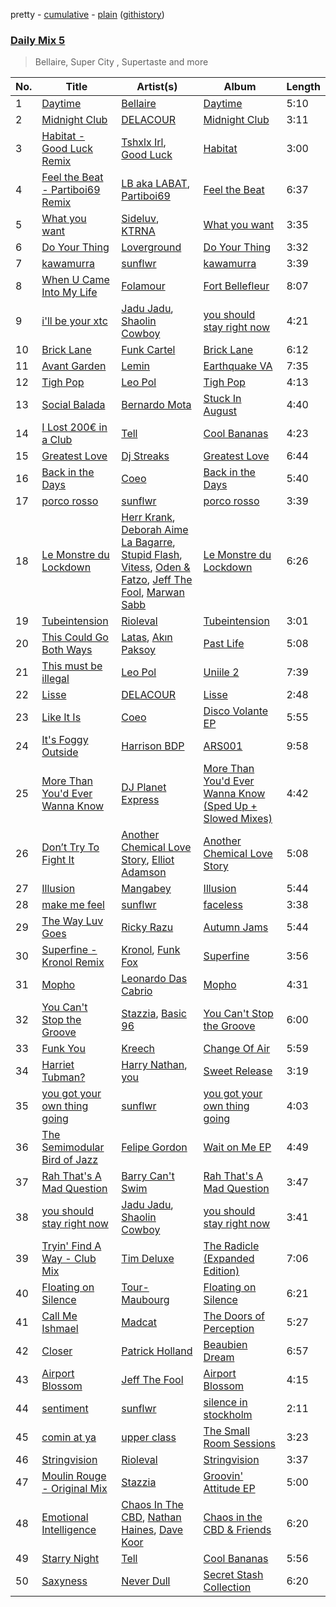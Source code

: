 pretty - [cumulative](/playlists/cumulative/Daily%20Mix%205.md) - [plain](/playlists/plain/37i9dQZF1E36TO0q54WsJv) ([githistory](https://github.githistory.xyz/vitokorn/spotify-playlist-archive/blob/master/playlists/plain/37i9dQZF1E36TO0q54WsJv))
### [Daily Mix 5](https://open.spotify.com/playlist/37i9dQZF1E36TO0q54WsJv)

> Bellaire, Super City , Supertaste and more

| No. | Title | Artist(s) | Album | Length |
|---|---|---|---|---|
| 1 | [Daytime](https://open.spotify.com/track/3EkOG9ruPGZ8Ix1x9OZnWI) | [Bellaire](https://open.spotify.com/artist/6yeeXqk3RxV7l5DxmlXMnw) | [Daytime](https://open.spotify.com/album/366kjKONP3WqlrwDPHRUZj) | 5:10 |
| 2 | [Midnight Club](https://open.spotify.com/track/6cg9Tnerna1V1ZCwPqaJWf) | [DELACOUR](https://open.spotify.com/artist/3bFd5sav9N5kGzBklcXt6l) | [Midnight Club](https://open.spotify.com/album/2JiaWi43V6ulh4CBddBetE) | 3:11 |
| 3 | [Habitat - Good Luck Remix](https://open.spotify.com/track/0IkP9yFbpTPYTDeTxhDjnc) | [Tshxlx Irl](https://open.spotify.com/artist/2ewnWVVtXH64jethVSscTG), [Good Luck](https://open.spotify.com/artist/4qjYf4FY77csjIalUFicQS) | [Habitat](https://open.spotify.com/album/3WTPzYlBRlr2wBsDbO9P2J) | 3:00 |
| 4 | [Feel the Beat - Partiboi69 Remix](https://open.spotify.com/track/2wNEBBr52TumYRmtYH1ocC) | [LB aka LABAT](https://open.spotify.com/artist/02fHczhlgEBCCjzjsNvJAh), [Partiboi69](https://open.spotify.com/artist/0CutULGVZ24wOr1HHYoEOL) | [Feel the Beat](https://open.spotify.com/album/4izfgFschtwTedFJH5b4rO) | 6:37 |
| 5 | [What you want](https://open.spotify.com/track/6V6Caj3jjsVatEQwZmjJLV) | [Sideluv](https://open.spotify.com/artist/3Qav2btak3NJY2w6NbVC1Y), [KTRNA](https://open.spotify.com/artist/5pKcy7BcqjgJ632BpR6wMa) | [What you want](https://open.spotify.com/album/5MoR3t3G679ujFswuoYHLd) | 3:35 |
| 6 | [Do Your Thing](https://open.spotify.com/track/30X8IKWPfADK3jt47GMyzj) | [Loverground](https://open.spotify.com/artist/3SvoerawAn5RAZ2N9osc3z) | [Do Your Thing](https://open.spotify.com/album/3WdohOvZuBMVfKTL30Msvi) | 3:32 |
| 7 | [kawamurra](https://open.spotify.com/track/3v7n5DAfjk8QptjWobnt8O) | [sunflwr](https://open.spotify.com/artist/1vXY7FiXJPu6j456ZcrtIF) | [kawamurra](https://open.spotify.com/album/7Iybusl2TxnH26o3x3lOtX) | 3:39 |
| 8 | [When U Came Into My Life](https://open.spotify.com/track/3ZJuEVtiX9GCoJrhCD0WlQ) | [Folamour](https://open.spotify.com/artist/6pJY5At9SiMpAOBrw9YosS) | [Fort Bellefleur](https://open.spotify.com/album/2b1eij1R1tHppx4M5ZZTrF) | 8:07 |
| 9 | [i'll be your xtc](https://open.spotify.com/track/3LAvzQTWEEILoz5ghyoZLP) | [Jadu Jadu](https://open.spotify.com/artist/2Oe3qtPntosByl21BCcUSc), [Shaolin Cowboy](https://open.spotify.com/artist/3SLV96o2Xa4oOZpSl5FwgD) | [you should stay right now](https://open.spotify.com/album/1WWKLea8iFDataD92oFoJw) | 4:21 |
| 10 | [Brick Lane](https://open.spotify.com/track/6YSKCz3wvwfRkccFH3AyxG) | [Funk Cartel](https://open.spotify.com/artist/5CTZ9x42i9fZmlzm3AEyX0) | [Brick Lane](https://open.spotify.com/album/5rjGJT7RQ1DC1wK2CFjkSk) | 6:12 |
| 11 | [Avant Garden](https://open.spotify.com/track/5W1hRL3YFwkg3oEwUd74N6) | [Lemin](https://open.spotify.com/artist/1jqxFSBqI1Deg7asPeIXGV) | [Earthquake VA](https://open.spotify.com/album/0LHANRlUF13gayk6daNFWr) | 7:35 |
| 12 | [Tigh Pop](https://open.spotify.com/track/54oQyfr7as59L7u4yvHS3H) | [Leo Pol](https://open.spotify.com/artist/2PBE0KQEqT34oYjjFyI9Mz) | [Tigh Pop](https://open.spotify.com/album/3yQOXiQZJVFSyovlXUhulQ) | 4:13 |
| 13 | [Social Balada](https://open.spotify.com/track/7kqU7n3fTkGKrKAVNLjKSL) | [Bernardo Mota](https://open.spotify.com/artist/2mZVPsZy2qPDbHmMCrIpSD) | [Stuck In August](https://open.spotify.com/album/42icHwuB1DTgv7NtGMfWje) | 4:40 |
| 14 | [I Lost 200€ in a Club](https://open.spotify.com/track/1OxNBuk83EeS1Nj0k8mfPZ) | [Tell](https://open.spotify.com/artist/2GTGi2RC8sajDRwBXKpWYg) | [Cool Bananas](https://open.spotify.com/album/1UhLgi4cZtcV5V1HcUmaro) | 4:23 |
| 15 | [Greatest Love](https://open.spotify.com/track/3E0Kgz8U9vEY7kZG8rbKS1) | [Dj Streaks](https://open.spotify.com/artist/67YkGjtw8rmC6Ck0GmoxFA) | [Greatest Love](https://open.spotify.com/album/1afYraZZkxPQTTkvVVHc4r) | 6:44 |
| 16 | [Back in the Days](https://open.spotify.com/track/7dfnhWFCXP3tOuZdQ4HGjl) | [Coeo](https://open.spotify.com/artist/3OoNpyvA82LedOZWG3WE8Z) | [Back in the Days](https://open.spotify.com/album/2pkAHzyNNZND9XeVSSPvFd) | 5:40 |
| 17 | [porco rosso](https://open.spotify.com/track/5165zeO9t08BHlSJH7h0iN) | [sunflwr](https://open.spotify.com/artist/1vXY7FiXJPu6j456ZcrtIF) | [porco rosso](https://open.spotify.com/album/2DkNjsTfC3rPkgmN77x1fS) | 3:39 |
| 18 | [Le Monstre du Lockdown](https://open.spotify.com/track/6jT6jtD4wcOMiJBRWanKTc) | [Herr Krank](https://open.spotify.com/artist/6867qRW4fPy1KtxyeBIKkl), [Deborah Aime La Bagarre](https://open.spotify.com/artist/6jZ18ATjOFUAgDXX3H9x5w), [Stupid Flash](https://open.spotify.com/artist/6znD6BiFScMZLxzA9OfsUa), [Vitess](https://open.spotify.com/artist/5DIVjY3STr8n4tEoN0dmui), [Oden & Fatzo](https://open.spotify.com/artist/2YEnrpAWWaNRFumgde1lLH), [Jeff The Fool](https://open.spotify.com/artist/6ecEpamJKkgb4604pUpCTp), [Marwan Sabb](https://open.spotify.com/artist/4D3hA2Lltb14sEfNkSQOEw) | [Le Monstre du Lockdown](https://open.spotify.com/album/1iMhRPxThkJJhqCVoAOaD0) | 6:26 |
| 19 | [Tubeintension](https://open.spotify.com/track/1rDftNCuPjDkyTfWKUv03M) | [Rioleval](https://open.spotify.com/artist/45I1HAnq6EeSBi48cAqpw0) | [Tubeintension](https://open.spotify.com/album/6bipDuR6ej1luxyA5Pl3zO) | 3:01 |
| 20 | [This Could Go Both Ways](https://open.spotify.com/track/6Sq98njCmisE86Ou9AetgD) | [Latas](https://open.spotify.com/artist/7qBJkCFXBU9wEAFxFUrvDb), [Akın Paksoy](https://open.spotify.com/artist/3CeeyVbfjyxwIWmH5us6vZ) | [Past Life](https://open.spotify.com/album/3ChUtFrg7ZdQ1YjhnrOs6M) | 5:08 |
| 21 | [This must be illegal](https://open.spotify.com/track/53VT3g4fsGYCh4vjcU6Xx3) | [Leo Pol](https://open.spotify.com/artist/2PBE0KQEqT34oYjjFyI9Mz) | [Uniile 2](https://open.spotify.com/album/00GmVNR8FZEak28wOrOHWY) | 7:39 |
| 22 | [Lisse](https://open.spotify.com/track/1avKkhZvBHE8FsGAdrSRsp) | [DELACOUR](https://open.spotify.com/artist/3bFd5sav9N5kGzBklcXt6l) | [Lisse](https://open.spotify.com/album/6eu3IMvCMAb5GVqno4lR1p) | 2:48 |
| 23 | [Like It Is](https://open.spotify.com/track/2hFjxLPeeBZrvLb302MKLj) | [Coeo](https://open.spotify.com/artist/3OoNpyvA82LedOZWG3WE8Z) | [Disco Volante EP](https://open.spotify.com/album/3F98dsHSClqD3929v1B6S2) | 5:55 |
| 24 | [It's Foggy Outside](https://open.spotify.com/track/5dqEqouqA43TjFl9X5Y5hr) | [Harrison BDP](https://open.spotify.com/artist/4i3y3MC57rWYNAdYlE6HM3) | [ARS001](https://open.spotify.com/album/60wjGbK5wOFN9QG1yj2vhH) | 9:58 |
| 25 | [More Than You'd Ever Wanna Know](https://open.spotify.com/track/59dRhZRn2B4RBgQ7vz1gzj) | [DJ Planet Express](https://open.spotify.com/artist/0nx9ai3o3Ba6bE3WHkEoQg) | [More Than You'd Ever Wanna Know (Sped Up + Slowed Mixes)](https://open.spotify.com/album/2UpnOmjJLAhrCxCHJODSSL) | 4:42 |
| 26 | [Don’t Try To Fight It](https://open.spotify.com/track/5BbUwUIfURKjAOBB9QDTMO) | [Another Chemical Love Story](https://open.spotify.com/artist/7Kgt7Exe4T5w9HEoy3Zeqv), [Elliot Adamson](https://open.spotify.com/artist/5JCyLOcEZsUiTLCUqqcIFz) | [Another Chemical Love Story](https://open.spotify.com/album/1lBxw3WDeUdQyo2YiB4SVr) | 5:08 |
| 27 | [Illusion](https://open.spotify.com/track/2hDnhOt4pn1uEP1N4YQUT6) | [Mangabey](https://open.spotify.com/artist/0IySrk0S2gbAoxaYyPHEZD) | [Illusion](https://open.spotify.com/album/2Li9ODcatpUeJ9S3DZHWD9) | 5:44 |
| 28 | [make me feel](https://open.spotify.com/track/35qFt03FAG1ZDEYUSTkkuA) | [sunflwr](https://open.spotify.com/artist/1vXY7FiXJPu6j456ZcrtIF) | [faceless](https://open.spotify.com/album/7kZzRKpPGVdjFs3nHoY0KH) | 3:38 |
| 29 | [The Way Luv Goes](https://open.spotify.com/track/4vispYfQ0LvlkAQuWoxEaN) | [Ricky Razu](https://open.spotify.com/artist/72dCrABG4WTtpewWk7sc8v) | [Autumn Jams](https://open.spotify.com/album/1eS6jot1kDBEb5XDaroNrY) | 5:44 |
| 30 | [Superfine - Kronol Remix](https://open.spotify.com/track/0NNLfnp4NXCmIWY0yQaPax) | [Kronol](https://open.spotify.com/artist/13Bm2FdMEKw4x8BJXCL1MI), [Funk Fox](https://open.spotify.com/artist/3Ajn1b34ZTGezni7WCwjd4) | [Superfine](https://open.spotify.com/album/4hlTgAM3BGnvNxaXPcgFC5) | 3:56 |
| 31 | [Mopho](https://open.spotify.com/track/1Pkf28AqObJ0tvlAh9mwXF) | [Leonardo Das Cabrio](https://open.spotify.com/artist/3nMN6fAKa2mtruEGyLB8AI) | [Mopho](https://open.spotify.com/album/1Ga42hp9Fv4p8ZzqebKqmG) | 4:31 |
| 32 | [You Can't Stop the Groove](https://open.spotify.com/track/1E3rZVBn2zjg2OFRWldlk1) | [Stazzia](https://open.spotify.com/artist/17TOgS3UEH2wza058lRCQy), [Basic 96](https://open.spotify.com/artist/7uHkn9Uh7PEBPJqBm1tZrq) | [You Can't Stop the Groove](https://open.spotify.com/album/2r6jNGmHgSoWOrdXo8lLqt) | 6:00 |
| 33 | [Funk You](https://open.spotify.com/track/1wCkje6yead8QoDkwX4ktU) | [Kreech](https://open.spotify.com/artist/5ZcXIQ6novByvRJGlTebf3) | [Change Of Air](https://open.spotify.com/album/5pDEinlrYp1N3mlic4kdXA) | 5:59 |
| 34 | [Harriet Tubman?](https://open.spotify.com/track/5N6BhjTwtWa4keibdHs45q) | [Harry Nathan](https://open.spotify.com/artist/2Sr0UVpJdu6joEkH10koQ9), [you](https://open.spotify.com/artist/6nN9lW8mZaMGCTv9FW91uu) | [Sweet Release](https://open.spotify.com/album/6CfavdYa8zjgVuOF4f1Nvm) | 3:19 |
| 35 | [you got your own thing going](https://open.spotify.com/track/4kshRZkTxk5dy5pWLeVEpl) | [sunflwr](https://open.spotify.com/artist/1vXY7FiXJPu6j456ZcrtIF) | [you got your own thing going](https://open.spotify.com/album/2S1goMpp338UCTaQuVVu09) | 4:03 |
| 36 | [The Semimodular Bird of Jazz](https://open.spotify.com/track/30w0Ow2tuaZL26ep5pEn2M) | [Felipe Gordon](https://open.spotify.com/artist/7rQKvsWUOJgXmInx2JuaXj) | [Wait on Me EP](https://open.spotify.com/album/00t0zeNG6lLjFxtrwQSfzc) | 4:49 |
| 37 | [Rah That's A Mad Question](https://open.spotify.com/track/7oklbyYBpXg9Uvl4tMW2iU) | [Barry Can't Swim](https://open.spotify.com/artist/0vTVU0KH0CVzijsoKGsTPl) | [Rah That's A Mad Question](https://open.spotify.com/album/1tCAbCRfFmq6SJjklzryDI) | 3:47 |
| 38 | [you should stay right now](https://open.spotify.com/track/49pjwBq1vv2Xu8fAJTAMxC) | [Jadu Jadu](https://open.spotify.com/artist/2Oe3qtPntosByl21BCcUSc), [Shaolin Cowboy](https://open.spotify.com/artist/3SLV96o2Xa4oOZpSl5FwgD) | [you should stay right now](https://open.spotify.com/album/1WWKLea8iFDataD92oFoJw) | 3:41 |
| 39 | [Tryin' Find A Way - Club Mix](https://open.spotify.com/track/5dUMhESneKFO2owCLbVKJ8) | [Tim Deluxe](https://open.spotify.com/artist/7mEVrXcsq3PjsKT3BXnhp0) | [The Radicle (Expanded Edition)](https://open.spotify.com/album/0eersZ0Zl9dLM7vOIP76Ur) | 7:06 |
| 40 | [Floating on Silence](https://open.spotify.com/track/0x29CeLQLR31LY4OtWkcPp) | [Tour-Maubourg](https://open.spotify.com/artist/7sbDfGq4RVRz6cEt5PH4Su) | [Floating on Silence](https://open.spotify.com/album/03lYMSk6qK5nxH3IVI1WIO) | 6:21 |
| 41 | [Call Me Ishmael](https://open.spotify.com/track/2g5bJ0yu0d5GmH7VDHgdT6) | [Madcat](https://open.spotify.com/artist/6etdAWVQlwIiVg13V6wPeq) | [The Doors of Perception](https://open.spotify.com/album/0HbKCzvQw2hqXDDNXKNJfL) | 5:27 |
| 42 | [Closer](https://open.spotify.com/track/7mJvI2K63TtchC9Eyiia9W) | [Patrick Holland](https://open.spotify.com/artist/0dns940bo2pILe1Flk0WH3) | [Beaubien Dream](https://open.spotify.com/album/1LEWPND2aRAZNw0U8qyqGJ) | 6:57 |
| 43 | [Airport Blossom](https://open.spotify.com/track/76UVXv4Q3dxoboqNy07ot0) | [Jeff The Fool](https://open.spotify.com/artist/6ecEpamJKkgb4604pUpCTp) | [Airport Blossom](https://open.spotify.com/album/3xq8FzxuWwcyTYJUIt6SHD) | 4:15 |
| 44 | [sentiment](https://open.spotify.com/track/6A3GXiIueSfGxVZAEzRWiK) | [sunflwr](https://open.spotify.com/artist/1vXY7FiXJPu6j456ZcrtIF) | [silence in stockholm](https://open.spotify.com/album/6hKn8h92rVWOGz2zrGFeZd) | 2:11 |
| 45 | [comin at ya](https://open.spotify.com/track/0GUFbxBKsm45o9xOId5KN2) | [upper class](https://open.spotify.com/artist/2NtGuhjeGjxetrptLSQHV0) | [The Small Room Sessions](https://open.spotify.com/album/7q2toX28pVjzZi9IhFkou3) | 3:23 |
| 46 | [Stringvision](https://open.spotify.com/track/4OZIIzRXR9vVUL9b2MwK4A) | [Rioleval](https://open.spotify.com/artist/45I1HAnq6EeSBi48cAqpw0) | [Stringvision](https://open.spotify.com/album/2IZ4ChoFQjpPfBLbaHXkRf) | 3:37 |
| 47 | [Moulin Rouge - Original Mix](https://open.spotify.com/track/1INvHCixv1JsOQhXuiWKFT) | [Stazzia](https://open.spotify.com/artist/17TOgS3UEH2wza058lRCQy) | [Groovin' Attitude EP](https://open.spotify.com/album/5jviDuz9FZI7HuifpFlL9B) | 5:00 |
| 48 | [Emotional Intelligence](https://open.spotify.com/track/3yMYs3jJdAPxMgqb0CYZUG) | [Chaos In The CBD](https://open.spotify.com/artist/0QOQc6jEsPX5Y45TV0hXQy), [Nathan Haines](https://open.spotify.com/artist/0nswuaAPTwnY9EBFPExHYy), [Dave Koor](https://open.spotify.com/artist/7bWbTT6EfOWbzRmBCSGUhq) | [Chaos in the CBD & Friends](https://open.spotify.com/album/52gDijfKDkvRQiqtSmWiq8) | 6:20 |
| 49 | [Starry Night](https://open.spotify.com/track/2vHgxqDNkshj8VWddFJQTt) | [Tell](https://open.spotify.com/artist/2GTGi2RC8sajDRwBXKpWYg) | [Cool Bananas](https://open.spotify.com/album/1UhLgi4cZtcV5V1HcUmaro) | 5:56 |
| 50 | [Saxyness](https://open.spotify.com/track/0m6FVVAnDXfZk2yD2ziNfk) | [Never Dull](https://open.spotify.com/artist/2u3rmzZC0psTER2sDfUebm) | [Secret Stash Collection](https://open.spotify.com/album/2UQLaIWaciiUOvv0C7I4Nu) | 6:20 |